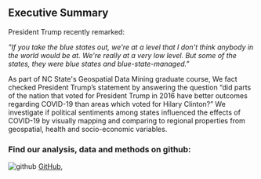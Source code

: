 ## Executive Summary
President Trump recently remarked:

 *"If you take the blue states out, we're at a level that I don't think anybody in the world would be at. We're really at a very low level. But some of the states, they were blue states and blue-state-managed."*
 

As part of NC State's Geospatial Data Mining graduate course, We fact checked President Trump’s statement by answering the question “did parts of the nation that voted for President Trump in 2016 have better outcomes regarding COVID-19 than areas which voted for Hilary Clinton?”  We investigate if political sentiments among states influenced the effects of COVID-19 by visually mapping and comparing to regional properties from geospatial, health and socio-economic variables.



### Find our analysis, data and methods on github: 
![github](https://pages.github.ncsu.edu/chaedri/Data-Challenge-GIS713/images/octocat.svg) [GitHub](https://github.ncsu.edu/chaedri/Data-Challenge-GIS713),
